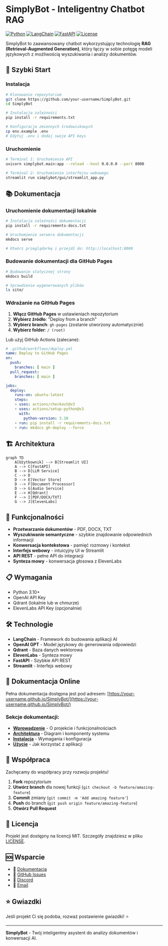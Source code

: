 # SimplyBot - Inteligentny Chatbot RAG

[![Python](https://img.shields.io/badge/Python-3.10+-blue.svg)](https://python.org)
[![LangChain](https://img.shields.io/badge/LangChain-0.1.16+-green.svg)](https://langchain.com)
[![FastAPI](https://img.shields.io/badge/FastAPI-0.104.1+-red.svg)](https://fastapi.tiangolo.com)
[![License](https://img.shields.io/badge/License-MIT-yellow.svg)](LICENSE)

SimplyBot to zaawansowany chatbot wykorzystujący technologię **RAG (Retrieval-Augmented Generation)**, który łączy w sobie potęgę modeli językowych z możliwością wyszukiwania i analizy dokumentów.

## 🚀 Szybki Start

### Instalacja

```bash
# Klonowanie repozytorium
git clone https://github.com/your-username/SimplyBot.git
cd SimplyBot

# Instalacja zależności
pip install -r requirements.txt

# Konfiguracja zmiennych środowiskowych
cp env.example .env
# Edytuj .env i dodaj swoje API keys
```

### Uruchomienie

```bash
# Terminal 1: Uruchomienie API
uvicorn simplybot.main:app --reload --host 0.0.0.0 --port 8000

# Terminal 2: Uruchomienie interfejsu webowego
streamlit run simplybot/gui/streamlit_app.py
```

## 📚 Dokumentacja

### Uruchomienie dokumentacji lokalnie

```bash
# Instalacja zależności dokumentacji
pip install -r requirements-docs.txt

# Uruchomienie serwera dokumentacji
mkdocs serve

# Otwórz przeglądarkę i przejdź do: http://localhost:8000
```

### Budowanie dokumentacji dla GitHub Pages

```bash
# Budowanie statycznej strony
mkdocs build

# Sprawdzenie wygenerowanych plików
ls site/
```

### Wdrażanie na GitHub Pages

1. **Włącz GitHub Pages** w ustawieniach repozytorium
2. **Wybierz źródło**: "Deploy from a branch"
3. **Wybierz branch**: `gh-pages` (zostanie utworzony automatycznie)
4. **Wybierz folder**: `/ (root)`

Lub użyj GitHub Actions (zalecane):

```yaml
# .github/workflows/deploy.yml
name: Deploy to GitHub Pages
on:
  push:
    branches: [ main ]
  pull_request:
    branches: [ main ]

jobs:
  deploy:
    runs-on: ubuntu-latest
    steps:
    - uses: actions/checkout@v3
    - uses: actions/setup-python@v3
      with:
        python-version: 3.10
    - run: pip install -r requirements-docs.txt
    - run: mkdocs gh-deploy --force
```

## 🏗️ Architektura

```mermaid
graph TD
    A[Użytkownik] --> B[Streamlit UI]
    A --> C[FastAPI]
    B --> D[LLM Service]
    C --> D
    D --> E[Vector Store]
    D --> F[Document Processor]
    D --> G[Audio Service]
    E --> H[Qdrant]
    F --> I[PDF/DOCX/TXT]
    G --> J[ElevenLabs]
```

## 🔧 Funkcjonalności

- **Przetwarzanie dokumentów** - PDF, DOCX, TXT
- **Wyszukiwanie semantyczne** - szybkie znajdowanie odpowiednich informacji
- **Konwersacja kontekstowa** - pamięć rozmowy i kontekst
- **Interfejs webowy** - intuicyjny UI w Streamlit
- **API REST** - pełne API do integracji
- **Synteza mowy** - konwersacja głosowa z ElevenLabs

## 📋 Wymagania

- Python 3.10+
- OpenAI API Key
- Qdrant (lokalnie lub w chmurze)
- ElevenLabs API Key (opcjonalnie)

## 🛠️ Technologie

- **LangChain** - Framework do budowania aplikacji AI
- **OpenAI GPT** - Model językowy do generowania odpowiedzi
- **Qdrant** - Baza danych wektorowa
- **ElevenLabs** - Synteza mowy
- **FastAPI** - Szybkie API REST
- **Streamlit** - Interfejs webowy

## 📖 Dokumentacja Online

Pełna dokumentacja dostępna jest pod adresem: [https://your-username.github.io/SimplyBot/](https://your-username.github.io/SimplyBot/)

### Sekcje dokumentacji:

- **[Wprowadzenie](https://your-username.github.io/SimplyBot/)** - O projekcie i funkcjonalnościach
- **[Architektura](https://your-username.github.io/SimplyBot/architecture/)** - Diagram i komponenty systemu
- **[Instalacja](https://your-username.github.io/SimplyBot/installation/)** - Wymagania i konfiguracja
- **[Użycie](https://your-username.github.io/SimplyBot/usage/)** - Jak korzystać z aplikacji

## 🤝 Współpraca

Zachęcamy do współpracy przy rozwoju projektu!

1. **Fork** repozytorium
2. **Utwórz branch** dla nowej funkcji (`git checkout -b feature/amazing-feature`)
3. **Commit** zmiany (`git commit -m 'Add amazing feature'`)
4. **Push** do branch (`git push origin feature/amazing-feature`)
5. **Otwórz Pull Request**

## 📄 Licencja

Projekt jest dostępny na licencji MIT. Szczegóły znajdziesz w pliku [LICENSE](LICENSE).

## 🆘 Wsparcie

- 📖 [Dokumentacja](https://your-username.github.io/SimplyBot/)
- 🐛 [GitHub Issues](https://github.com/your-username/SimplyBot/issues)
- 💬 [Discord](https://discord.gg/your-discord)
- 📧 [Email](mailto:your.email@example.com)

## ⭐ Gwiazdki

Jeśli projekt Ci się podoba, rozważ postawienie gwiazdki! ⭐

---

**SimplyBot** - Twój inteligentny asystent do analizy dokumentów i konwersacji AI.